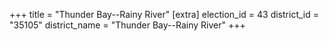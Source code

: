 +++
title = "Thunder Bay--Rainy River"
[extra]
election_id = 43
district_id = "35105"
district_name = "Thunder Bay--Rainy River"
+++
